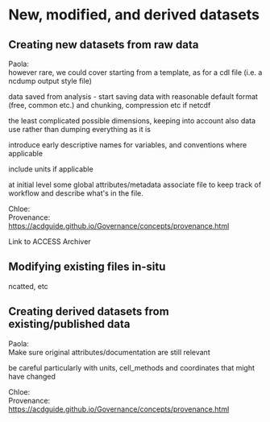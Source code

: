 # New, modified, and derived datasets

## Creating new datasets from raw data

Paola:  
however rare, we could cover starting from a template, as for a cdl file (i.e. a ncdump output style file)

data saved from analysis - start saving data with reasonable default format (free, common etc.) and chunking, compression etc if netcdf

the least complicated possible dimensions, keeping into account also data use rather than dumping everything as it is

introduce early descriptive names for variables, and conventions where applicable

include units if applicable

at initial level some global attributes/metadata associate file to keep track of workflow and describe what's in the file.

Chloe:  
Provenance: https://acdguide.github.io/Governance/concepts/provenance.html

Link to ACCESS Archiver

## Modifying existing files in-situ
ncatted, etc

## Creating derived datasets from existing/published data

Paola:  
Make sure original attributes/documentation are still relevant

be careful particularly with units, cell_methods and coordinates that might have changed

Chloe:  
Provenance: https://acdguide.github.io/Governance/concepts/provenance.html